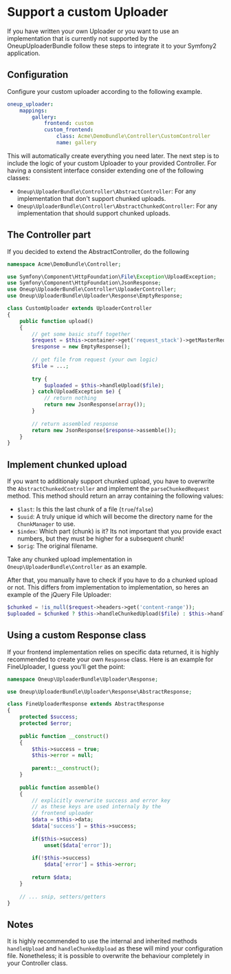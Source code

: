 Support a custom Uploader
=========================

If you have written your own Uploader or you want to use an implementation that is currently not supported by the OneupUploaderBundle follow these steps to integrate it to your Symfony2 application.

## Configuration

Configure your custom uploader according to the following example.

```yml
oneup_uploader:
    mappings:
        gallery:
            frontend: custom
            custom_frontend:
                class: Acme\DemoBundle\Controller\CustomController
                name: gallery
```

This will automatically create everything you need later.
The next step is to include the logic of your custom Uploader to your provided Controller. For having a consistent interface consider extending one of the following classes:

* `Oneup\UploaderBundle\Controller\AbstractController`: For any implementation that don't support chunked uploads.
* `Oneup\UploaderBundle\Controller\AbstractChunkedController`: For any implementation that should support chunked uploads.

## The Controller part

If you decided to extend the AbstractController, do the following

```php
namespace Acme\DemoBundle\Controller;

use Symfony\Component\HttpFoundation\File\Exception\UploadException;
use Symfony\Component\HttpFoundation\JsonResponse;
use Oneup\UploaderBundle\Controller\UploaderController;
use Oneup\UploaderBundle\Uploader\Response\EmptyResponse;

class CustomUploader extends UploaderController
{
    public function upload()
    {
        // get some basic stuff together
        $request = $this->container->get('request_stack')->getMasterRequest();
        $response = new EmptyResponse();
        
        // get file from request (your own logic)
        $file = ...;
        
        try {
            $uploaded = $this->handleUpload($file);
        } catch(UploadException $e) {
            // return nothing
            return new JsonResponse(array());
        }
        
        // return assembled response
        return new JsonResponse($response->assemble());
    }
}
```

## Implement chunked upload
If you want to additionaly support chunked upload, you have to overwrite the `AbstractChunkedController` and implement the `parseChunkedRequest` method. This method should return an array containing the following values:

* `$last`: Is this the last chunk of a file (`true`/`false`)
* `$uuid`: A truly unique id which will become the directory name for the `ChunkManager` to use.
* `$index`: Which part (chunk) is it? Its not important that you provide exact numbers, but they must be higher for a subsequent chunk!
* `$orig`: The original filename.

Take any chunked upload implementation in `Oneup\UploaderBundle\Controller` as an example.

After that, you manually have to check if you have to do a chunked upload or not. This differs from implementation to implementation, so heres an example of the jQuery File Uploader:

```php        
$chunked = !is_null($request->headers->get('content-range'));
$uploaded = $chunked ? $this->handleChunkedUpload($file) : $this->handleUpload($file);
```

## Using a custom Response class
If your frontend implementation relies on specific data returned, it is highly recommended to create your own `Response` class. Here is an example for FineUploader, I guess you'll get the point:

```php
namespace Oneup\UploaderBundle\Uploader\Response;

use Oneup\UploaderBundle\Uploader\Response\AbstractResponse;

class FineUploaderResponse extends AbstractResponse
{
    protected $success;
    protected $error;
    
    public function __construct()
    {
        $this->success = true;
        $this->error = null;
        
        parent::__construct();
    }
    
    public function assemble()
    {
        // explicitly overwrite success and error key
        // as these keys are used internaly by the
        // frontend uploader
        $data = $this->data;
        $data['success'] = $this->success;
        
        if($this->success)
            unset($data['error']);
        
        if(!$this->success)
            $data['error'] = $this->error;
        
        return $data;
    }
    
    // ... snip, setters/getters
}
```

## Notes

It is highly recommended to use the internal and inherited methods `handleUpload` and `handleChunkedUpload` as these will mind your configuration file. Nonetheless; it is possible to overwrite the behaviour completely in your Controller class.
